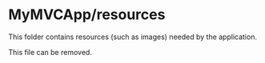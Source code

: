 # MyMVCApp/resources

This folder contains resources (such as images) needed by the application. 

This file can be removed.
